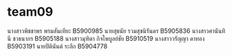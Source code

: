 ﻿# team09
นางสาวพิชชาพร พรมสันเทียะ B5900985
นายสุธนัย รวมสุขนิรันดร B5905836
นางสาวศานันทินี ชวธนากร B5905188
นางสาวมุฑิตา กิจไพบูลย์ชัย B5910519
นางสาววรัญญา ดาทอง B5903191
นายปิตินันต์ ระลึก B5904778
